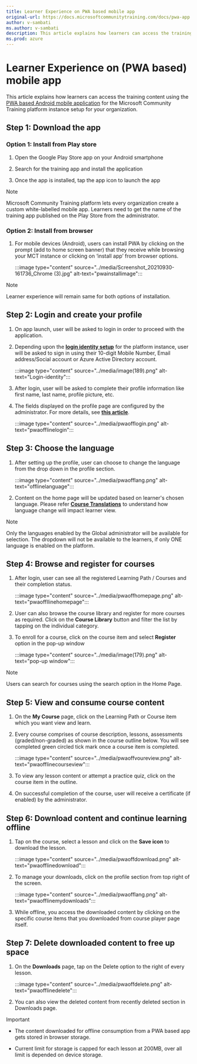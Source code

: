 ```yaml
---
title: Learner Experience on PWA based mobile app
original-url: https://docs.microsoftcommunitytraining.com/docs/pwa-app
author: v-sambati
ms.author: v-sambati
description: This article explains how learners can access the training content using the PWA based Android mobile application for the Microsoft Community Training platform instance setup for your organization.
ms.prod: azure
---
```


# Learner Experience on (PWA based) mobile app

This article explains how learners can access the training content using the [PWA based Android mobile application](../infrastructure-management/install-your-platform-instance/create-publish-mobile-app.md#option-1-creating-a-progressive-web-application-pwa-for-android) for the Microsoft Community Training platform instance setup for your organization.

## Step 1: Download the app

### Option 1: Install from Play store

1. Open the Google Play Store app on your Android smartphone

2. Search for the training app and install the application

3. Once the app is installed, tap the app icon to launch the app

> [!NOTE]
> Microsoft Community Training platform lets every organization create a custom white-labelled mobile app. Learners need to get the name of the training app published on the Play Store from the administrator.

### Option 2: Install from browser

1. For mobile devices (Android), users can install PWA by clicking on the prompt (add to home screen banner) that they receive while browsing your MCT instance or clicking on ‘install app’ from browser options.

    :::image type="content" source="../media/Screenshot_20210930-161736_Chrome (3).jpg" alt-text="pwainstallimage":::

> [!NOTE]
> Learner experience will remain same for both options of installation.

## Step 2: Login and create your profile

1. On app launch, user will be asked to login in order to proceed with the application.

2. Depending upon the [**login identity setup**](../infrastructure-management/install-your-platform-instance/configure-login-social-work-school-account.md) for the platform instance, user will be asked to sign in using  their 10-digit Mobile Number, Email address/Social account or Azure Active Directory account.

    :::image type="content" source="../media/image(189).png" alt-text="Login-identity":::

3. After login, user will be asked to complete their profile information like first name, last name, profile picture, etc.  

4. The fields displayed on the profile page  are configured by the administrator. For more details, see [**this article**](../settings/add-additional-profile-fields-for-user-information.md).

    :::image type="content" source="../media/pwaofflogin.png" alt-text="pwaofflinelogin":::

## Step 3: Choose the language

1. After setting up the profile, user can choose to change the language from the drop down in the profile section.

    :::image type="content" source="../media/pwaofflang.png" alt-text="offlinelanguage":::

2. Content on the home page will be updated based on learner's chosen language. Please refer [**Course Translations**](../content-management/create-content/create-course-category/create-a-new-course.md#option-4---create-multiple-translations-of-a-course) to understand how language change will impact learner view.

>[!NOTE]
>Only the languages enabled by the Global administrator will be available for selection. The dropdown will not be available to the learners, if only ONE language is enabled on the platform.

## Step 4: Browse and register for courses

1. After login, user can see all the registered Learning Path / Courses and their completion status.

    :::image type="content" source="../media/pwaoffhomepage.png" alt-text="pwaoffllinehomepage":::

2. User can also browse the course library and register for more courses as required. Click on the **Course Library** button and filter the list by tapping on the individual category.

3. To enroll for a course, click on the course item and select **Register** option in the pop-up window

    :::image type="content" source="../media/image(179).png" alt-text="pop-up window":::

> [!NOTE]
> Users can search for courses using the search option in the Home Page.

## Step 5: View and consume course content

1. On the **My Course** page, click on the Learning Path or Course item which you want view and learn.

2. Every course comprises of course description, lessons, assessments (graded/non-graded) as shown in the course outline below. You will see completed green circled tick mark once a course item is completed.

    :::image type="content" source="../media/pwaoffvoureview.png" alt-text="pwaofflinecourseview":::

3. To view any lesson content or  attempt a practice quiz, click on the course item in the outline.

4. On successful completion of the course, user will receive a certificate (if enabled) by the administrator.

## Step 6: Download content and continue learning offline

1. Tap on the course, select a lesson and click on the **Save icon** to download the lesson.

    :::image type="content" source="../media/pwaoffdownload.png" alt-text="pwaofflinedownload":::

2. To manage your downloads, click on the profile section from top right of the screen.

    :::image type="content" source="../media/pwaofflang.png" alt-text="pwaofflinemydownloads":::

3. While offline, you access the downloaded content by clicking on the specific course items that you downloaded from course player page itself.

## Step 7: Delete downloaded content to free up space

1. On the **Downloads** page, tap on the Delete option to the right of every lesson.

    :::image type="content" source="../media/pwaoffdelete.png" alt-text="pwaofflinedelete":::

2. You can also view the deleted content from recently deleted section in Downloads page.

>[!Important]
>
> * The content downloaded for offline consumption from a PWA based app gets stored in browser storage.
>
> * Current limit for storage is capped for each lesson at 200MB, over all limit is depended on device storage.
